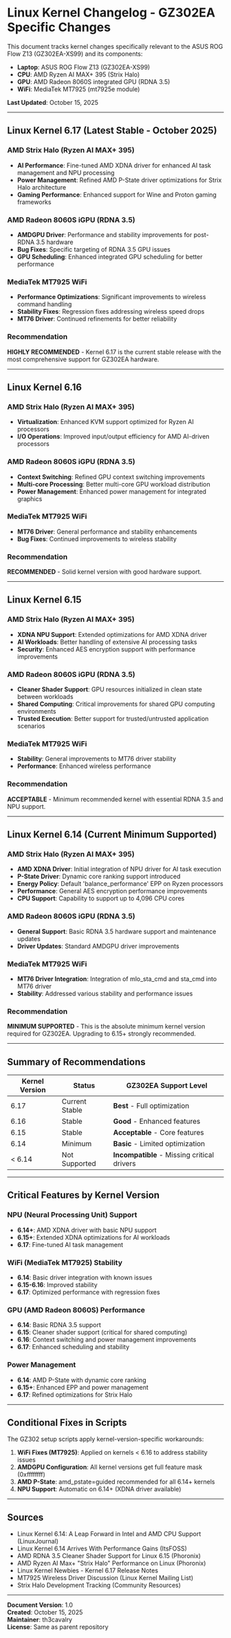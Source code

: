 # Linux Kernel Changelog - GZ302EA Specific Changes

This document tracks kernel changes specifically relevant to the ASUS ROG Flow Z13 (GZ302EA-XS99) and its components:
- **Laptop**: ASUS ROG Flow Z13 (GZ302EA-XS99)
- **CPU**: AMD Ryzen AI MAX+ 395 (Strix Halo)
- **GPU**: AMD Radeon 8060S integrated GPU (RDNA 3.5)
- **WiFi**: MediaTek MT7925 (mt7925e module)

**Last Updated**: October 15, 2025

---

## Linux Kernel 6.17 (Latest Stable - October 2025)

### AMD Strix Halo (Ryzen AI MAX+ 395)
- **AI Performance**: Fine-tuned AMD XDNA driver for enhanced AI task management and NPU processing
- **Power Management**: Refined AMD P-State driver optimizations for Strix Halo architecture
- **Gaming Performance**: Enhanced support for Wine and Proton gaming frameworks

### AMD Radeon 8060S iGPU (RDNA 3.5)
- **AMDGPU Driver**: Performance and stability improvements for post-RDNA 3.5 hardware
- **Bug Fixes**: Specific targeting of RDNA 3.5 GPU issues
- **GPU Scheduling**: Enhanced integrated GPU scheduling for better performance

### MediaTek MT7925 WiFi
- **Performance Optimizations**: Significant improvements to wireless command handling
- **Stability Fixes**: Regression fixes addressing wireless speed drops
- **MT76 Driver**: Continued refinements for better reliability

### Recommendation
**HIGHLY RECOMMENDED** - Kernel 6.17 is the current stable release with the most comprehensive support for GZ302EA hardware.

---

## Linux Kernel 6.16

### AMD Strix Halo (Ryzen AI MAX+ 395)
- **Virtualization**: Enhanced KVM support optimized for Ryzen AI processors
- **I/O Operations**: Improved input/output efficiency for AMD AI-driven processors

### AMD Radeon 8060S iGPU (RDNA 3.5)
- **Context Switching**: Refined GPU context switching improvements
- **Multi-core Processing**: Better multi-core GPU workload distribution
- **Power Management**: Enhanced power management for integrated graphics

### MediaTek MT7925 WiFi
- **MT76 Driver**: General performance and stability enhancements
- **Bug Fixes**: Continued improvements to wireless stability

### Recommendation
**RECOMMENDED** - Solid kernel version with good hardware support.

---

## Linux Kernel 6.15

### AMD Strix Halo (Ryzen AI MAX+ 395)
- **XDNA NPU Support**: Extended optimizations for AMD XDNA driver
- **AI Workloads**: Better handling of extensive AI processing tasks
- **Security**: Enhanced AES encryption support with performance improvements

### AMD Radeon 8060S iGPU (RDNA 3.5)
- **Cleaner Shader Support**: GPU resources initialized in clean state between workloads
- **Shared Computing**: Critical improvements for shared GPU computing environments
- **Trusted Execution**: Better support for trusted/untrusted application scenarios

### MediaTek MT7925 WiFi
- **Stability**: General improvements to MT76 driver stability
- **Performance**: Enhanced wireless performance

### Recommendation
**ACCEPTABLE** - Minimum recommended kernel with essential RDNA 3.5 and NPU support.

---

## Linux Kernel 6.14 (Current Minimum Supported)

### AMD Strix Halo (Ryzen AI MAX+ 395)
- **AMD XDNA Driver**: Initial integration of NPU driver for AI task execution
- **P-State Driver**: Dynamic core ranking support introduced
- **Energy Policy**: Default 'balance_performance' EPP on Ryzen processors
- **Performance**: General AES encryption performance improvements
- **CPU Support**: Capability to support up to 4,096 CPU cores

### AMD Radeon 8060S iGPU (RDNA 3.5)
- **General Support**: Basic RDNA 3.5 hardware support and maintenance updates
- **Driver Updates**: Standard AMDGPU driver improvements

### MediaTek MT7925 WiFi
- **MT76 Driver Integration**: Integration of mlo_sta_cmd and sta_cmd into MT76 driver
- **Stability**: Addressed various stability and performance issues

### Recommendation
**MINIMUM SUPPORTED** - This is the absolute minimum kernel version required for GZ302EA. Upgrading to 6.15+ strongly recommended.

---

## Summary of Recommendations

| Kernel Version | Status | GZ302EA Support Level |
|---------------|--------|----------------------|
| 6.17 | Current Stable | **Best** - Full optimization |
| 6.16 | Stable | **Good** - Enhanced features |
| 6.15 | Stable | **Acceptable** - Core features |
| 6.14 | Minimum | **Basic** - Limited optimization |
| < 6.14 | Not Supported | **Incompatible** - Missing critical drivers |

---

## Critical Features by Kernel Version

### NPU (Neural Processing Unit) Support
- **6.14+**: AMD XDNA driver with basic NPU support
- **6.15+**: Extended XDNA optimizations for AI workloads
- **6.17**: Fine-tuned AI task management

### WiFi (MediaTek MT7925) Stability
- **6.14**: Basic driver integration with known issues
- **6.15-6.16**: Improved stability
- **6.17**: Optimized performance with regression fixes

### GPU (AMD Radeon 8060S) Performance
- **6.14**: Basic RDNA 3.5 support
- **6.15**: Cleaner shader support (critical for shared computing)
- **6.16**: Context switching and power management improvements
- **6.17**: Enhanced scheduling and stability

### Power Management
- **6.14**: AMD P-State with dynamic core ranking
- **6.15+**: Enhanced EPP and power management
- **6.17**: Refined optimizations for Strix Halo

---

## Conditional Fixes in Scripts

The GZ302 setup scripts apply kernel-version-specific workarounds:

1. **WiFi Fixes (MT7925)**: Applied on kernels < 6.16 to address stability issues
2. **AMDGPU Configuration**: All kernel versions get full feature mask (0xffffffff)
3. **AMD P-State**: amd_pstate=guided recommended for all 6.14+ kernels
4. **NPU Support**: Automatic on 6.14+ (XDNA driver available)

---

## Sources

- Linux Kernel 6.14: A Leap Forward in Intel and AMD CPU Support (LinuxJournal)
- Linux Kernel 6.14 Arrives With Performance Gains (ItsFOSS)
- AMD RDNA 3.5 Cleaner Shader Support for Linux 6.15 (Phoronix)
- AMD Ryzen AI Max+ "Strix Halo" Performance on Linux (Phoronix)
- Linux Kernel Newbies - Kernel 6.17 Release Notes
- MT7925 Wireless Driver Discussion (Linux Kernel Mailing List)
- Strix Halo Development Tracking (Community Resources)

---

**Document Version**: 1.0  
**Created**: October 15, 2025  
**Maintainer**: th3cavalry  
**License**: Same as parent repository
